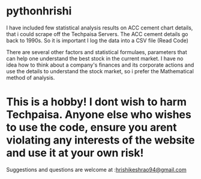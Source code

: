 pythonhrishi
============

I have included few statistical analysis results on ACC cement chart details, that i could scrape off the Techpaisa Servers. 
The ACC cement details go back to 1990s. So it is important I log the data into a CSV file (Read Code)

There are several other factors and statistical formulaes, parameters that can help one understand the best stock in the current
market. I have no idea how to think about a company's finances and its corporate actions and use the details to understand the
stock market, so i prefer the Mathematical method of analysis.



This is a hobby! I dont wish to harm Techpaisa. 
Anyone else who wishes to use the code, ensure you arent violating any interests of the website and use it at your own risk!
============================================================================================================================

Suggestions and questions are welcome at :hrishikeshrao94@gmail.com
